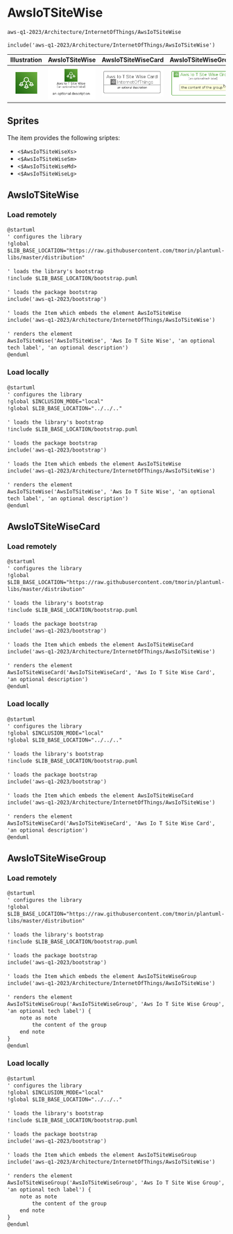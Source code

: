 # AwsIoTSiteWise


```text
aws-q1-2023/Architecture/InternetOfThings/AwsIoTSiteWise
```

```text
include('aws-q1-2023/Architecture/InternetOfThings/AwsIoTSiteWise')
```



| Illustration | AwsIoTSiteWise | AwsIoTSiteWiseCard | AwsIoTSiteWiseGroup |
| :---: | :---: | :---: | :---: |
| ![illustration for Illustration](../../../aws-q1-2023/Architecture/InternetOfThings/AwsIoTSiteWise.png) | ![illustration for AwsIoTSiteWise](../../../aws-q1-2023/Architecture/InternetOfThings/AwsIoTSiteWise.Local.png) | ![illustration for AwsIoTSiteWiseCard](../../../aws-q1-2023/Architecture/InternetOfThings/AwsIoTSiteWiseCard.Local.png) | ![illustration for AwsIoTSiteWiseGroup](../../../aws-q1-2023/Architecture/InternetOfThings/AwsIoTSiteWiseGroup.Local.png) |



## Sprites
The item provides the following sriptes:

- `<$AwsIoTSiteWiseXs>`
- `<$AwsIoTSiteWiseSm>`
- `<$AwsIoTSiteWiseMd>`
- `<$AwsIoTSiteWiseLg>`





## AwsIoTSiteWise

### Load remotely
```plantuml
@startuml
' configures the library
!global $LIB_BASE_LOCATION="https://raw.githubusercontent.com/tmorin/plantuml-libs/master/distribution"

' loads the library's bootstrap
!include $LIB_BASE_LOCATION/bootstrap.puml

' loads the package bootstrap
include('aws-q1-2023/bootstrap')

' loads the Item which embeds the element AwsIoTSiteWise
include('aws-q1-2023/Architecture/InternetOfThings/AwsIoTSiteWise')

' renders the element
AwsIoTSiteWise('AwsIoTSiteWise', 'Aws Io T Site Wise', 'an optional tech label', 'an optional description')
@enduml
```

### Load locally
```plantuml
@startuml
' configures the library
!global $INCLUSION_MODE="local"
!global $LIB_BASE_LOCATION="../../.."

' loads the library's bootstrap
!include $LIB_BASE_LOCATION/bootstrap.puml

' loads the package bootstrap
include('aws-q1-2023/bootstrap')

' loads the Item which embeds the element AwsIoTSiteWise
include('aws-q1-2023/Architecture/InternetOfThings/AwsIoTSiteWise')

' renders the element
AwsIoTSiteWise('AwsIoTSiteWise', 'Aws Io T Site Wise', 'an optional tech label', 'an optional description')
@enduml
```

## AwsIoTSiteWiseCard

### Load remotely
```plantuml
@startuml
' configures the library
!global $LIB_BASE_LOCATION="https://raw.githubusercontent.com/tmorin/plantuml-libs/master/distribution"

' loads the library's bootstrap
!include $LIB_BASE_LOCATION/bootstrap.puml

' loads the package bootstrap
include('aws-q1-2023/bootstrap')

' loads the Item which embeds the element AwsIoTSiteWiseCard
include('aws-q1-2023/Architecture/InternetOfThings/AwsIoTSiteWise')

' renders the element
AwsIoTSiteWiseCard('AwsIoTSiteWiseCard', 'Aws Io T Site Wise Card', 'an optional description')
@enduml
```

### Load locally
```plantuml
@startuml
' configures the library
!global $INCLUSION_MODE="local"
!global $LIB_BASE_LOCATION="../../.."

' loads the library's bootstrap
!include $LIB_BASE_LOCATION/bootstrap.puml

' loads the package bootstrap
include('aws-q1-2023/bootstrap')

' loads the Item which embeds the element AwsIoTSiteWiseCard
include('aws-q1-2023/Architecture/InternetOfThings/AwsIoTSiteWise')

' renders the element
AwsIoTSiteWiseCard('AwsIoTSiteWiseCard', 'Aws Io T Site Wise Card', 'an optional description')
@enduml
```

## AwsIoTSiteWiseGroup

### Load remotely
```plantuml
@startuml
' configures the library
!global $LIB_BASE_LOCATION="https://raw.githubusercontent.com/tmorin/plantuml-libs/master/distribution"

' loads the library's bootstrap
!include $LIB_BASE_LOCATION/bootstrap.puml

' loads the package bootstrap
include('aws-q1-2023/bootstrap')

' loads the Item which embeds the element AwsIoTSiteWiseGroup
include('aws-q1-2023/Architecture/InternetOfThings/AwsIoTSiteWise')

' renders the element
AwsIoTSiteWiseGroup('AwsIoTSiteWiseGroup', 'Aws Io T Site Wise Group', 'an optional tech label') {
    note as note
        the content of the group
    end note
}
@enduml
```

### Load locally
```plantuml
@startuml
' configures the library
!global $INCLUSION_MODE="local"
!global $LIB_BASE_LOCATION="../../.."

' loads the library's bootstrap
!include $LIB_BASE_LOCATION/bootstrap.puml

' loads the package bootstrap
include('aws-q1-2023/bootstrap')

' loads the Item which embeds the element AwsIoTSiteWiseGroup
include('aws-q1-2023/Architecture/InternetOfThings/AwsIoTSiteWise')

' renders the element
AwsIoTSiteWiseGroup('AwsIoTSiteWiseGroup', 'Aws Io T Site Wise Group', 'an optional tech label') {
    note as note
        the content of the group
    end note
}
@enduml
```

